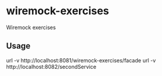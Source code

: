 # wiremock-exercises
Wiremock exercises

## Usage
url -v http://localhost:8081/wiremock-exercises/facade
url -v http://localhost:8082/secondService